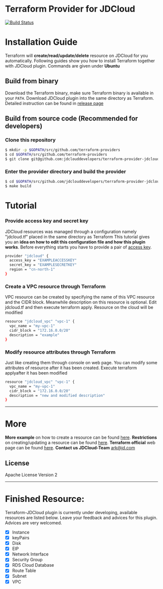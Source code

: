 Terraform Provider for JDCloud
==================

[![Build Status](https://travis-ci.com/jdclouddevelopers/terraform-provider-jdcloud.svg?branch=master)](https://travis-ci.com/jdclouddevelopers/terraform-provider-jdcloud)


# Installation Guide

Terraform will **create/read/update/delete** resource on JDCloud for you automatically. Following guides
show you how to install Terraform together with JDCloud plugin. Commands are given under **Ubuntu**

## Build from binary

Download the Terraform binary, make sure Terraform binary is available in your `PATH`.
Download JDCloud plugin into the same directory as Terraform. Detailed instruction can be found in [release page](https://github.com/XiaohanLiang/terraform-provider-jdcloud/releases/edit/v0.1-beta)

## Build from source code (Recommended for developers)

### Clone this repository

```sh
$ mkdir -p $GOPATH/src/github.com/terraform-providers
$ cd $GOPATH/src/github.com/terraform-providers
$ git clone git@github.com:jdclouddevelopers/terraform-provider-jdcloud
```

### Enter the provider directory and build the provider

```sh
$ cd $GOPATH/src/github.com/jdclouddevelopers/terraform-provider-jdcloud
$ make build
```


# Tutorial

### Provide access key and secret key

JDCloud resources was managed through a configuration namely "jdcloud.tf" placed in the same directory as Terraform
This tutorial gives you an **idea on how to edit this configuration file and how this plugin works**.
Before everything starts you have to provide a pair of [access key](https://docs.jdcloud.com/cn/account-management/accesskey-management).

```bash
provider "jdcloud" {
  access_key = "EXAMPLEACCESSKEY"
  secret_key = "EXAMPLESECRETKEY"
  region = "cn-north-1"
}
```

### Create a VPC resource through Terraform
VPC resource can be created by specifying the name of this VPC resource and the CIDR block. Meanwhile description on this resource is optional. Edit jdcloud.tf and then execute terraform apply. Resource on the cloud will be modified
```bash
resource "jdcloud_vpc" "vpc-1" {
  vpc_name = "my-vpc-1"
  cidr_block = "172.16.0.0/20"
  description = "example"
}
```
### Modify resource attributes through Terraform
 Just like creating them through console on web page. You can modify some attributes of resource after it has been created. Execute terraform applyafter it has been modified
```bash
resource "jdcloud_vpc" "vpc-1" {
  vpc_name = "my-vpc-1"
  cidr_block = "172.16.0.0/20"
  description = "new and modified description"
}
```
___
# More

**More example** on how to create a resource can be found [here](https://github.com/XiaohanLiang/terraform-provider-jdcloud/blob/master/example/main.tf).
**Restrictions** on creating/updating a resource can be found [here](https://docs.jdcloud.com/cn/).
**Terraform official** web page can be found [here](https://www.terraform.io/intro/index.html).
**Contact us JDCloud-Team** <ark@jd.com>

## License

Apache License Version 2


___
# Finished Resource:

Terraform-JDCloud plugin is currently under developing, available resources are listed
below. Leave your feedback and advices for this plugin. Advices are very welcomed.

- [x] Instance
- [x] keyPairs
- [x] Disk
- [x] EIP
- [x] Network Interface
- [x] Security Group
- [x] RDS Cloud Database
- [x] Route Table
- [x] Subnet
- [x] VPC